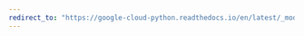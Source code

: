 ```yaml
---
redirect_to: "https://google-cloud-python.readthedocs.io/en/latest/_modules/google/cloud/logging/entries.html"
---
```

